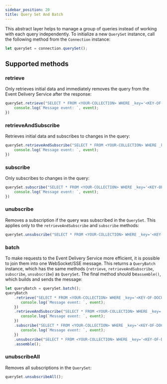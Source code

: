 ```yaml
---
sidebar_position: 20
title: Query Set And Batch
---
```


This abstract layer helps to manage a group of queries instead of working with each query independently. To initialize a new `QuerySet` instance, call the following method from the `Connection` instance:

```js
let querySet = connection.querySet();
```

## Supported methods


### retrieve

Only retrieves initial data and immediately removes the query from the Event Delivery Service after the response:
```js
querySet.retrieve("SELECT * FROM <YOUR-COLLECTION> WHERE _key='<KEY-OF-DOCUMENT>'", (event) => {
    console.log(`Message event: `, event);
})
```

### retrieveAndSubscribe

Retrieves initial data and subscribes to changes in the query:
```js
querySet.retrieveAndSubscribe("SELECT * FROM <YOUR-COLLECTION> WHERE _key='<KEY-OF-DOCUMENT>'", (event) => {
    console.log(`Message event: `, event);
})
```

### subscribe

Only subscribes to changes in the query:
```js
querySet.subscribe("SELECT * FROM <YOUR-COLLECTION> WHERE _key='<KEY-OF-DOCUMENT>'", (event) => {
    console.log(`Message event: `, event);
})
```

### unubscribe

Removes a subscription if the query was subscribed in the `QuerySet`. This applies only to the `retrieveAndSubscribe` and `subscribe` methods:
```js
querySet.unsubscribe("SELECT * FROM <YOUR-COLLECTION> WHERE _key='<KEY-OF-DOCUMENT>'");
```

### batch

To make requests to the Event Delivery Service more efficient, it is possible to join them into one WebSocket/SSE message. This returns a `QueryBatch`  instance, which has the same methods (`retrieve`, `retrieveAndSubscribe`, `subscribe`, `unsubscribe`) as `QuerySet`.
The final method should be`assemble()`,  which builds and sends the message:
```js
let queryBatch = querySet.batch();
queryBatch
    .retrieve("SELECT * FROM <YOUR-COLLECTION> WHERE _key='<KEY-OF-DOCUMENT>'", (event) => {
       console.log(`Message event: `, event);
    })
    .retrieveAndSubscribe("SELECT * FROM <YOUR-COLLECTION> WHERE _key='<KEY-OF-DOCUMENT>'", (event) => {
       console.log(`Message event: `, event);
    })
    .subscribe("SELECT * FROM <YOUR-COLLECTION> WHERE _key='<KEY-OF-DOCUMENT>'", (event) => {
       console.log(`Message event: `, event);
    })
    .unsubscribe("SELECT * FROM <YOUR-COLLECTION> WHERE _key='<KEY-OF-DOCUMENT>'")
    .assemble();
```

### unubscribeAll

Removes all subscriptions in the `QuerySet`:
```js
querySet.unsubscribeAll();
```
